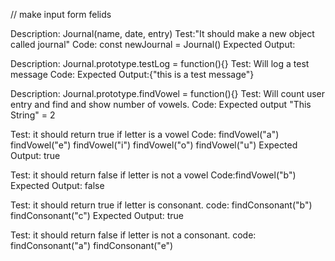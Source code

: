   // make input form felids
  
  
  Description: Journal(name, date, entry)
  Test:"It should make a new object called journal"
  Code: const newJournal = Journal()
  Expected Output:
  
  
  Description: Journal.prototype.testLog = function(){}
  Test: Will log a test message
  Code:
  Expected Output:{"this is a test message"}
  
  Description: Journal.prototype.findVowel = function(){}
  Test: Will count user entry and find and show number of vowels.
  Code:
  Expected output "This String" = 2
  
<!--   
  Test: "It should return 1 if a passage has just one word."
  Code:
  const text = "hello";
  wordCounter(text);
  Expected Output: 1```
   -->
   
   Test: it should return true if letter is a vowel
   Code:
   findVowel("a")
   findVowel("e")
   findVowel("i")
   findVowel("o")
   findVowel("u")
   Expected Output: true
   
   Test: it should return false if letter is not a vowel
   Code:findVowel("b")
   Expected Output: false
   
   Test: it should return true if letter is consonant.
   code:
   findConsonant("b")
   findConsonant("c")
   Expected Output: true
   
   Test: it should return false if letter is not a consonant.
   code:
   findConsonant("a")
   findConsonant("e")